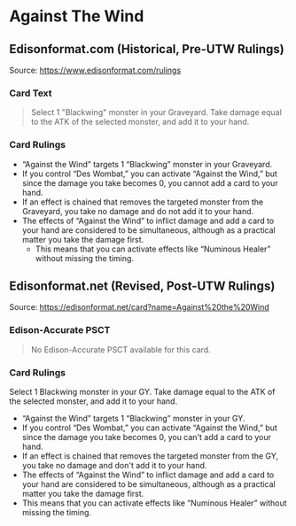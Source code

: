 # Against The Wind

## Edisonformat.com (Historical, Pre-UTW Rulings)

Source: https://www.edisonformat.com/rulings

### Card Text

> Select 1 "Blackwing" monster in your Graveyard. Take damage equal to the ATK of the selected monster, and add it to your hand.

### Card Rulings

*   “Against the Wind” targets 1 “Blackwing” monster in your Graveyard.
*   If you control “Des Wombat,” you can activate “Against the Wind,” but since the damage you take becomes 0, you cannot add a card to your hand.
*   If an effect is chained that removes the targeted monster from the Graveyard, you take no damage and do not add it to your hand.
*   The effects of “Against the Wind” to inflict damage and add a card to your hand are considered to be simultaneous, although as a practical matter you take the damage first.
    *   This means that you can activate effects like “Numinous Healer” without missing the timing.

## Edisonformat.net (Revised, Post-UTW Rulings)

Source: https://edisonformat.net/card?name=Against%20the%20Wind

### Edison-Accurate PSCT

> No Edison-Accurate PSCT available for this card.

### Card Rulings

Select 1 Blackwing monster in your GY. Take damage equal to the ATK of the selected monster, and add it to your hand.
*   “Against the Wind” targets 1 “Blackwing” monster in your GY.
*   If you control “Des Wombat,” you can activate “Against the Wind,” but since the damage you take becomes 0, you can't add a card to your hand.
*   If an effect is chained that removes the targeted monster from the GY, you take no damage and don't add it to your hand.
*   The effects of “Against the Wind” to inflict damage and add a card to your hand are considered to be simultaneous, although as a practical matter you take the damage first.
*   This means that you can activate effects like “Numinous Healer” without missing the timing.
            
